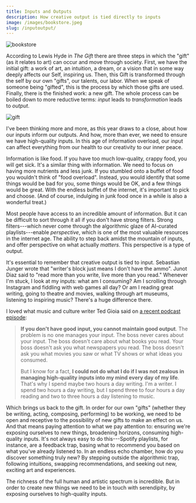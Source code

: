 ```yaml
---
title: Inputs and Outputs
description: How creative output is tied directly to inputs
image: /images/bookstore.jpeg
slug: /inputoutput/
---
```


![bookstore](/images/bookstore.jpeg)

According to Lewis Hyde in *The Gift* there are three steps in which the "gift" (as it relates to art) can occur and move through society. First, we have the initial gift: a work of art, an intuition, a dream, or a vision that in some way deeply affects our Self, inspiring us. Then, this Gift is transformed through the self by our own "gifts", our talents, our labor. When we speak of someone being "gifted", this is the process by which those gifts are used. Finally, there is the finished work: a new gift. The whole process can be boiled down to more reductive terms: *input* leads to *transformation* leads to *output*.

![gift](/images/gift.jpeg)

I've been thinking more and more, as this year draws to a close, about how our inputs inform our outputs. And how, more than ever, we need to ensure we have high-quality inputs. In this age of information overload, our input can affect everything from our health to our creativity to our inner peace.

Information is like food. If you have too much low-quality, crappy food, you will get sick. It's a similar thing with information. We need to focus on having more nutrients and less junk. If you stumbled onto a buffet of food you wouldn't think of "food overload". Instead, you would identify that some things would be bad for you, some things would be OK, and a few things would be great. With the endless buffet of the internet, it's important to pick and choose. (And of course, indulging in junk food once in a while is also a wonderful treat.)

Most people have access to an incredible amount of information. But it can be difficult to sort through it all if you don't have strong filters. Strong filters---which never come through the algorithmic glaze of AI-curated playlists---enable *perspective*, which is one of the most valuable resources in the internet age. The ability to step back amidst the mountain of inputs, and offer perspective on what actually *matters*. This perspective is a type of output.

It's essential to remember that creative output is tied to input. Sebastian Junger wrote that "writer's block just means I don't have the ammo". Junot Diaz said to "read more than you write, live more than you read." Whenever I'm stuck, I look at my inputs: what am I consuming? Am I scrolling through Instagram and fiddling with web games all day? Or am I reading great writing, going to theatre and movies, walking through art museums, listening to inspiring music? There's a huge difference there.

I loved what music and culture writer Ted Gioia said on [a recent podcast episode](https://conversationswithtyler.com/episodes/ted-gioia/):

> **If you don't have good input, you cannot maintain good output**. The problem is no one manages your input. The boss never cares about your input. The boss doesn't care about what books you read. Your boss doesn't ask you what newspapers you read. The boss doesn't ask you what movies you saw or what TV shows or what ideas you consumed.
>
> But I know for a fact, **I could not do what I do if I was not zealous in managing high-quality inputs into my mind every day of my life**. That's why I spend maybe two hours a day writing. I'm a writer. I spend two hours a day writing, but I spend three to four hours a day reading and two to three hours a day listening to music.

Which brings us back to the gift. In order for our own "gifts" (whether they be writing, acting, composing, performing) to be working, we need to be open and receptive to the possibility of new gifts to make an effect on us. And that means paying attention to what we pay attention to: ensuring we're exposing ourselves to new things, broadening horizons, consuming high-quality inputs. It's not always easy to do this---Spotify playlists, for instance, are a feedback trap, basing what to recommend you based on what you've already listened to. In an endless echo chamber, how do you discover something truly new? By stepping outside the algorithmic trap, following intuitions, swapping recommendations, and seeking out new, exciting art and experiences.

The richness of the full human and artistic spectrum is incredible. But in order to create new things we need to be in touch with serendipity, by exposing ourselves to high-quality inputs.

